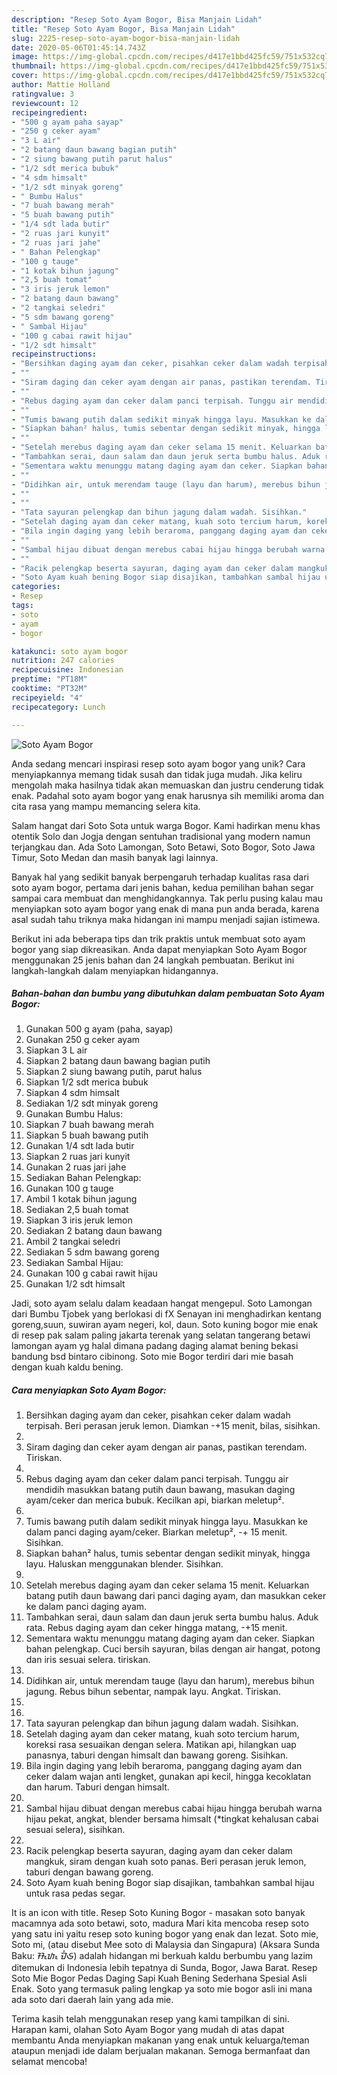 ```yaml
---
description: "Resep Soto Ayam Bogor, Bisa Manjain Lidah"
title: "Resep Soto Ayam Bogor, Bisa Manjain Lidah"
slug: 2225-resep-soto-ayam-bogor-bisa-manjain-lidah
date: 2020-05-06T01:45:14.743Z
image: https://img-global.cpcdn.com/recipes/d417e1bbd425fc59/751x532cq70/soto-ayam-bogor-foto-resep-utama.jpg
thumbnail: https://img-global.cpcdn.com/recipes/d417e1bbd425fc59/751x532cq70/soto-ayam-bogor-foto-resep-utama.jpg
cover: https://img-global.cpcdn.com/recipes/d417e1bbd425fc59/751x532cq70/soto-ayam-bogor-foto-resep-utama.jpg
author: Mattie Holland
ratingvalue: 3
reviewcount: 12
recipeingredient:
- "500 g ayam paha sayap"
- "250 g ceker ayam"
- "3 L air"
- "2 batang daun bawang bagian putih"
- "2 siung bawang putih parut halus"
- "1/2 sdt merica bubuk"
- "4 sdm himsalt"
- "1/2 sdt minyak goreng"
- " Bumbu Halus"
- "7 buah bawang merah"
- "5 buah bawang putih"
- "1/4 sdt lada butir"
- "2 ruas jari kunyit"
- "2 ruas jari jahe"
- " Bahan Pelengkap"
- "100 g tauge"
- "1 kotak bihun jagung"
- "2,5 buah tomat"
- "3 iris jeruk lemon"
- "2 batang daun bawang"
- "2 tangkai seledri"
- "5 sdm bawang goreng"
- " Sambal Hijau"
- "100 g cabai rawit hijau"
- "1/2 sdt himsalt"
recipeinstructions:
- "Bersihkan daging ayam dan ceker, pisahkan ceker dalam wadah terpisah. Beri perasan jeruk lemon. Diamkan -+15 menit, bilas, sisihkan."
- ""
- "Siram daging dan ceker ayam dengan air panas, pastikan terendam. Tiriskan."
- ""
- "Rebus daging ayam dan ceker dalam panci terpisah. Tunggu air mendidih masukkan batang putih daun bawang, masukan daging ayam/ceker dan merica bubuk. Kecilkan api, biarkan meletup²."
- ""
- "Tumis bawang putih dalam sedikit minyak hingga layu. Masukkan ke dalam panci daging ayam/ceker. Biarkan meletup², -+ 15 menit. Sisihkan."
- "Siapkan bahan² halus, tumis sebentar dengan sedikit minyak, hingga layu. Haluskan menggunakan blender. Sisihkan."
- ""
- "Setelah merebus daging ayam dan ceker selama 15 menit. Keluarkan batang putih daun bawang dari panci daging ayam, dan masukkan ceker ke dalam panci daging ayam."
- "Tambahkan serai, daun salam dan daun jeruk serta bumbu halus. Aduk rata. Rebus daging ayam dan ceker hingga matang, -+15 menit."
- "Sementara waktu menunggu matang daging ayam dan ceker. Siapkan bahan pelengkap. Cuci bersih sayuran, bilas dengan air hangat, potong dan iris sesuai selera. tiriskan."
- ""
- "Didihkan air, untuk merendam tauge (layu dan harum), merebus bihun jagung. Rebus bihun sebentar, nampak layu. Angkat. Tiriskan."
- ""
- ""
- "Tata sayuran pelengkap dan bihun jagung dalam wadah. Sisihkan."
- "Setelah daging ayam dan ceker matang, kuah soto tercium harum, koreksi rasa sesuaikan dengan selera. Matikan api, hilangkan uap panasnya, taburi dengan himsalt dan bawang goreng. Sisihkan."
- "Bila ingin daging yang lebih beraroma, panggang daging ayam dan ceker dalam wajan anti lengket, gunakan api kecil, hingga kecoklatan dan harum. Taburi dengan himsalt."
- ""
- "Sambal hijau dibuat dengan merebus cabai hijau hingga berubah warna hijau pekat, angkat, blender bersama himsalt (*tingkat kehalusan cabai sesuai selera), sisihkan."
- ""
- "Racik pelengkap beserta sayuran, daging ayam dan ceker dalam mangkuk, siram dengan kuah soto panas. Beri perasan jeruk lemon, taburi dengan bawang goreng."
- "Soto Ayam kuah bening Bogor siap disajikan, tambahkan sambal hijau untuk rasa pedas segar."
categories:
- Resep
tags:
- soto
- ayam
- bogor

katakunci: soto ayam bogor 
nutrition: 247 calories
recipecuisine: Indonesian
preptime: "PT18M"
cooktime: "PT32M"
recipeyield: "4"
recipecategory: Lunch

---
```



![Soto Ayam Bogor](https://img-global.cpcdn.com/recipes/d417e1bbd425fc59/751x532cq70/soto-ayam-bogor-foto-resep-utama.jpg)

Anda sedang mencari inspirasi resep soto ayam bogor yang unik? Cara menyiapkannya memang tidak susah dan tidak juga mudah. Jika keliru mengolah maka hasilnya tidak akan memuaskan dan justru cenderung tidak enak. Padahal soto ayam bogor yang enak harusnya sih memiliki aroma dan cita rasa yang mampu memancing selera kita.

Salam hangat dari Soto Sota untuk warga Bogor. Kami hadirkan menu khas otentik Solo dan Jogja dengan sentuhan tradisional yang modern namun terjangkau dan. Ada Soto Lamongan, Soto Betawi, Soto Bogor, Soto Jawa Timur, Soto Medan dan masih banyak lagi lainnya.

Banyak hal yang sedikit banyak berpengaruh terhadap kualitas rasa dari soto ayam bogor, pertama dari jenis bahan, kedua pemilihan bahan segar sampai cara membuat dan menghidangkannya. Tak perlu pusing kalau mau menyiapkan soto ayam bogor yang enak di mana pun anda berada, karena asal sudah tahu triknya maka hidangan ini mampu menjadi sajian istimewa.


Berikut ini ada beberapa tips dan trik praktis untuk membuat soto ayam bogor yang siap dikreasikan. Anda dapat menyiapkan Soto Ayam Bogor menggunakan 25 jenis bahan dan 24 langkah pembuatan. Berikut ini langkah-langkah dalam menyiapkan hidangannya.

<!--inarticleads1-->

##### Bahan-bahan dan bumbu yang dibutuhkan dalam pembuatan Soto Ayam Bogor:

1. Gunakan 500 g ayam (paha, sayap)
1. Gunakan 250 g ceker ayam
1. Siapkan 3 L air
1. Siapkan 2 batang daun bawang bagian putih
1. Siapkan 2 siung bawang putih, parut halus
1. Siapkan 1/2 sdt merica bubuk
1. Siapkan 4 sdm himsalt
1. Sediakan 1/2 sdt minyak goreng
1. Gunakan  Bumbu Halus:
1. Siapkan 7 buah bawang merah
1. Siapkan 5 buah bawang putih
1. Gunakan 1/4 sdt lada butir
1. Siapkan 2 ruas jari kunyit
1. Gunakan 2 ruas jari jahe
1. Sediakan  Bahan Pelengkap:
1. Gunakan 100 g tauge
1. Ambil 1 kotak bihun jagung
1. Sediakan 2,5 buah tomat
1. Siapkan 3 iris jeruk lemon
1. Sediakan 2 batang daun bawang
1. Ambil 2 tangkai seledri
1. Sediakan 5 sdm bawang goreng
1. Sediakan  Sambal Hijau:
1. Gunakan 100 g cabai rawit hijau
1. Gunakan 1/2 sdt himsalt


Jadi, soto ayam selalu dalam keadaan hangat mengepul. Soto Lamongan dari Bumbu Tjobek yang berlokasi di fX Senayan ini menghadirkan kentang goreng,suun, suwiran ayam negeri, kol, daun. Soto kuning bogor mie enak di resep pak salam paling jakarta terenak yang selatan tangerang betawi lamongan ayam yg halal dimana padang daging alamat bening bekasi bandung bsd bintaro cibinong. Soto mie Bogor terdiri dari mie basah dengan kuah kaldu bening. 

<!--inarticleads2-->

##### Cara menyiapkan Soto Ayam Bogor:

1. Bersihkan daging ayam dan ceker, pisahkan ceker dalam wadah terpisah. Beri perasan jeruk lemon. Diamkan -+15 menit, bilas, sisihkan.
1. 
1. Siram daging dan ceker ayam dengan air panas, pastikan terendam. Tiriskan.
1. 
1. Rebus daging ayam dan ceker dalam panci terpisah. Tunggu air mendidih masukkan batang putih daun bawang, masukan daging ayam/ceker dan merica bubuk. Kecilkan api, biarkan meletup².
1. 
1. Tumis bawang putih dalam sedikit minyak hingga layu. Masukkan ke dalam panci daging ayam/ceker. Biarkan meletup², -+ 15 menit. Sisihkan.
1. Siapkan bahan² halus, tumis sebentar dengan sedikit minyak, hingga layu. Haluskan menggunakan blender. Sisihkan.
1. 
1. Setelah merebus daging ayam dan ceker selama 15 menit. Keluarkan batang putih daun bawang dari panci daging ayam, dan masukkan ceker ke dalam panci daging ayam.
1. Tambahkan serai, daun salam dan daun jeruk serta bumbu halus. Aduk rata. Rebus daging ayam dan ceker hingga matang, -+15 menit.
1. Sementara waktu menunggu matang daging ayam dan ceker. Siapkan bahan pelengkap. Cuci bersih sayuran, bilas dengan air hangat, potong dan iris sesuai selera. tiriskan.
1. 
1. Didihkan air, untuk merendam tauge (layu dan harum), merebus bihun jagung. Rebus bihun sebentar, nampak layu. Angkat. Tiriskan.
1. 
1. 
1. Tata sayuran pelengkap dan bihun jagung dalam wadah. Sisihkan.
1. Setelah daging ayam dan ceker matang, kuah soto tercium harum, koreksi rasa sesuaikan dengan selera. Matikan api, hilangkan uap panasnya, taburi dengan himsalt dan bawang goreng. Sisihkan.
1. Bila ingin daging yang lebih beraroma, panggang daging ayam dan ceker dalam wajan anti lengket, gunakan api kecil, hingga kecoklatan dan harum. Taburi dengan himsalt.
1. 
1. Sambal hijau dibuat dengan merebus cabai hijau hingga berubah warna hijau pekat, angkat, blender bersama himsalt (*tingkat kehalusan cabai sesuai selera), sisihkan.
1. 
1. Racik pelengkap beserta sayuran, daging ayam dan ceker dalam mangkuk, siram dengan kuah soto panas. Beri perasan jeruk lemon, taburi dengan bawang goreng.
1. Soto Ayam kuah bening Bogor siap disajikan, tambahkan sambal hijau untuk rasa pedas segar.


It is an icon with title. Resep Soto Kuning Bogor - masakan soto banyak macamnya ada soto betawi, soto, madura Mari kita mencoba resep soto yang satu ini yaitu resep soto kuning bogor yang enak dan lezat. Soto mie, Soto mi, (atau disebut Mee soto di Malaysia dan Singapura) (Aksara Sunda Baku: ᮞᮧᮒᮧ ᮙᮤᮈ) adalah hidangan mi berkuah kaldu berbumbu yang lazim ditemukan di Indonesia lebih tepatnya di Sunda, Bogor, Jawa Barat. Resep Soto Mie Bogor Pedas Daging Sapi Kuah Bening Sederhana Spesial Asli Enak. Soto yang termasuk paling lengkap ya soto mie bogor asli ini mana ada soto dari daerah lain yang ada mie. 

Terima kasih telah menggunakan resep yang kami tampilkan di sini. Harapan kami, olahan Soto Ayam Bogor yang mudah di atas dapat membantu Anda menyiapkan makanan yang enak untuk keluarga/teman ataupun menjadi ide dalam berjualan makanan. Semoga bermanfaat dan selamat mencoba!
